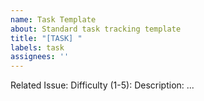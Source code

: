 ```yaml
---
name: Task Template
about: Standard task tracking template
title: "[TASK] "
labels: task
assignees: ''
---
```

Related Issue:
Difficulty (1-5):
Description:
...